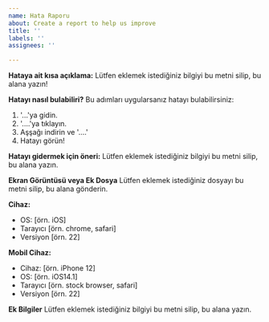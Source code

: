 ```yaml
---
name: Hata Raporu
about: Create a report to help us improve
title: ''
labels: ''
assignees: ''

---
```


**Hataya ait kısa açıklama:**
Lütfen eklemek istediğiniz bilgiyi bu metni silip, bu alana yazın!

**Hatayı nasıl bulabiliri?**
Bu adımları uygularsanız hatayı bulabilirsiniz:
1. '...'ya gidin.
2. '....'ya tıklayın.
3. Aşşağı indirin ve '....'
4. Hatayı görün!

**Hatayı gidermek için öneri:**
Lütfen eklemek istediğiniz bilgiyi bu metni silip, bu alana yazın.

**Ekran Görüntüsü veya Ek Dosya**
Lütfen eklemek istediğiniz dosyayı bu metni silip, bu alana gönderin.

**Cihaz:**
 - OS: [örn. iOS]
 - Tarayıcı [örn. chrome, safari]
 - Versiyon [örn. 22]

**Mobil Cihaz:**
 - Cihaz: [örn. iPhone 12]
 - OS: [örn. iOS14.1]
 - Tarayıcı [örn. stock browser, safari]
 - Versiyon [örn. 22]

**Ek Bilgiler**
Lütfen eklemek istediğiniz bilgiyi bu metni silip, bu alana yazın.
